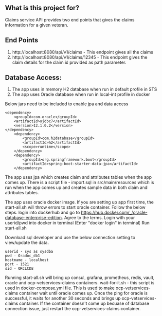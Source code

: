 ## What is this project for? ##

Claims service API provides two end points that gives the claims information for a given veteran.

## End Points ##

1) http://localhost:8080/api/v1/claims - This endpoint gives all the claims
2) http://localhost:8080/api/v1/claims/12345 - This endpoint gives the claim details for the claim id provided as path parameter.

## Database Access: ##

1) The app uses in memory H2 database when run in default profile in STS
2) The app uses Oracle database when run in local-int profile in docker

Below jars need to be included to enable jpa and data access

    <dependency>
        <groupId>com.oracle</groupId>
        <artifactId>ojdbc7</artifactId>
        <version>12.1.0.2</version>
    </dependency>
		<dependency>	
			<groupId>com.h2database</groupId>	
			<artifactId>h2</artifactId>	
			<scope>runtime</scope>	
		</dependency>        
		<dependency>
			<groupId>org.springframework.boot</groupId>
			<artifactId>spring-boot-starter-data-jpa</artifactId>
		</dependency>	

The app uses jpa which creates claim and attributes tables when the app comes up. There is a script file - import.sql in src/main/resources which is run when the app comes up and creates sample data in both claim and attributes tables.

The app uses oracle docker image. If you are setting up app first time, the start-all.sh will throw errors to start oracle container.  Follow the below steps.
	login into dockerhub and go to https://hub.docker.com/_/oracle-database-enterprise-edition.
	Agree to the terms.
	Login with your userid/pwd into docker in terminal (Enter "docker login" in terminal)
	Run start-all.sh

Download sql developer and use the below connection setting to view/update the data.

	userid - sys as sysdba
	pwd - Oradoc_db1
	hostname - localhost
	port - 1521
	sid - ORCLCDB

Running start-all.sh will bring up consul, grafana, prometheus, redis, vault, oracle and ocp-vetservices-claims containers.
wait-for-it.sh - this script is used in docker-compose.yml file. This is used to make ocp-vetservices-claims container wait until oracle comes up. Once the ping for oracle is successful, it waits for another 30 seconds and brings up ocp-vetservices-claims container. If the container doesn't come up becuase of database connection issue, just restart the ocp-vetservices-claims container.
